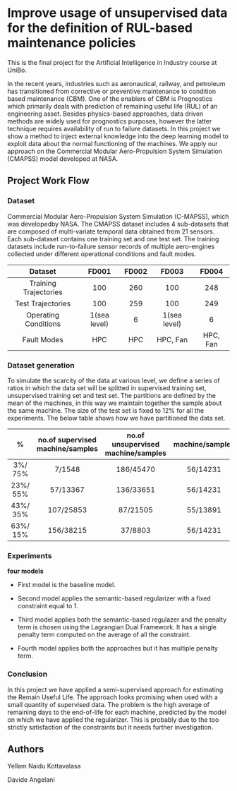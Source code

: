 # Improve usage of unsupervised data for the definition of RUL-based maintenance policies
This is the final project for the Artificial Intelligence in Industry course at UniBo.

In the recent years, industries such as aeronautical, railway, and petroleum has transitioned from corrective or preventive maintenance to condition based maintenance (CBM). One of the enablers of CBM is Prognostics which primarily deals with prediction of remaining useful life (RUL) of an engineering asset. Besides physics-based approaches, data driven methods are widely used for prognostics purposes, however the latter technique requires availability of run to failure datasets. In this project we show a method to inject external knowledge into the deep learning model to exploit data about the normal functioning of the machines. We apply our approach on the Commercial Modular Aero-Propulsion System Simulation (CMAPSS) model developed at NASA.

## Project Work Flow

### Dataset

Commercial Modular Aero-Propulsion System Simulation (C-MAPSS), which was developedby NASA. The CMAPSS dataset includes 4 sub-datasets that are composed of multi-variate temporal data obtained from 21 sensors. Each sub-dataset contains one training set and one test set. The training datasets include run-to-failure sensor records of multiple aero-engines collected under different operational conditions and fault modes.

| Dataset               | FD001        | FD002 | FD003        | FD004    | 
| :--------------------:| :-----------:| :----:| :-----------:| :-------:|
| Training Trajectories | 100          | 260   | 100          | 248      |
| Test Trajectories     | 100          | 259   | 100          | 249      |
| Operating Conditions  | 1(sea level) | 6     | 1(sea level) | 6        |
| Fault Modes           | HPC          | HPC   |  HPC, Fan    | HPC, Fan |

### Dataset generation

To simulate the scarcity of the data at various level, we define a series of ratios in which the data set will be splitted in supervised training set, unsupervised training set and test set. The partitions are defined by the mean of the machines, in this way we maintain together the sample about the same machine. The size of the test set is fixed to 12% for all the experiments. The below table shows how we have partitioned the data set.

|     %    | no.of supervised machine/samples | no.of unsupervised machine/samples | machine/samples |
| :-------:| :-------------------------------:| :---------------------------------:| :--------------:|
| 3%/ 75%  |              7/1548              |              186/45470             |     56/14231    |
| 23%/ 55% |              57/13367            |              136/33651             |     56/14231    |
| 43%/ 35% |              107/25853           |              87/21505              |     55/13891    |
| 63%/ 15% |              156/38215           |              37/8803               |     56/14231    |

### Experiments

**four models**

* First model is the baseline model.

* Second model applies the semantic-based regularizer with a fixed constraint equal to 1.

* Third model applies both the semantic-based regulazer and the penalty term is chosen using the Lagrangian Dual Framework. It has a single penalty term computed on the average of all the constraint.

* Fourth model applies both the approaches but it has multiple penalty term.

### Conclusion

In this project we have applied a semi-supervised approach for estimating the Remain Useful Life. The approach looks promising when used with a small quantity of supervised data. The problem is the high average of remaining days to the end-of-life for each machine, predicted by the model on which we have applied the regularizer. This is probably due to the too strictly satisfaction of the constraints but it needs further investigation.

## Authors
Yellam Naidu Kottavalasa

Davide Angelani
